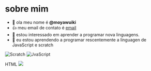 # sobre mim
- 👋 ola meu nome é **@moyawuiki**
- 👍 meu email de contato é [email](bruna.sant.ribeiro@escola.pr.gov.br)
- 👀 estou interessado em aprender a programar nova linguagens.
- 🌱 eu estou aprendendo a programar rescentemente a linguagen de JavaScript e scratch

![Scratch](https://img.shields.io/badge/Scratch-4D97FF?style=for-the-badge&logo=Scratch&logoColor=white)
![JvaScript](https://img.shields.io/badge/JavaScript-323330?style=for-the-badge&logo=javascript&logoColor=F7DF1E)


HTML <img src="https://img.shields.io/badge/Scratch-4D97FF?style=for-the-badge&logo=Scratch&logoColor=white" />
